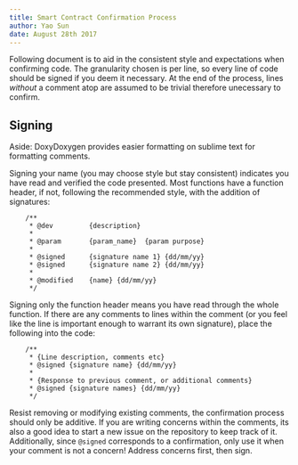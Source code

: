 ```yaml
---
title: Smart Contract Confirmation Process
author: Yao Sun
date: August 28th 2017
---
```


Following document is to aid in the consistent style and expectations when confirming code. The granularity chosen is per line, so every line of code should be signed if you deem it necessary. At the end of the process, lines _without_ a comment atop are assumed to be trivial therefore unecessary to confirm.

## Signing

Aside: DoxyDoxygen provides easier formatting on sublime text for formatting comments.

Signing your name (you may choose style but stay consistent) indicates you have read and verified the code presented. Most functions have a function header, if not, following the recommended style, with the addition of signatures:

~~~~ 
    /**
     * @dev         {description}
     *
     * @param       {param_name}  {param purpose}
     *
     * @signed      {signature name 1} {dd/mm/yy}
     * @signed      {signature name 2} {dd/mm/yy}
     *
     * @modified    {name} {dd/mm/yy}
     */
~~~~

Signing only the function header means you have read through the whole function. If there are any comments to lines within the comment (or you feel like the line is important enough to warrant its own signature), place the following into the code:

~~~~
    /**
     * {Line description, comments etc}
     * @signed {signature name} {dd/mm/yy}
     *
     * {Response to previous comment, or additional comments}
     * @signed {signature names} {dd/mm/yy}
     */
~~~~


Resist removing or modifying existing comments, the confirmation process should only be additive. If you are writing concerns within the comments, its also a good idea to start a new issue on the repository to keep track of it. Additionally, since ``@signed`` corresponds to a confirmation, only use it when your comment is not a concern! Address concerns first, then sign.